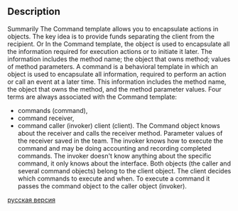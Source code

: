 ## Description

Summarily
The Command template allows you to encapsulate actions in objects. The key idea is to provide funds
separating the client from the recipient.
Or
In the Command template, the object is used to encapsulate all the information required for execution
actions or to initiate it later. The information includes the method name; the object that owns
method; values of method parameters.
A command is a behavioral template in which an object is used to encapsulate all information,
required to perform an action or call an event at a later time. This information includes
the method name, the object that owns the method, and the method parameter values.
Four terms are always associated with the Command template:
- commands (command),
- command receiver,
- command caller (invoker)
 client (client).
The Command object knows about the receiver and calls the receiver method. Parameter values of the receiver
saved in the team. The invoker knows how to execute the command and may be doing accounting and
recording completed commands. The invoker doesn't know anything about the specific command, it only knows
about the interface. Both objects (the caller and several command objects) belong to the client object.
The client decides which commands to execute and when. To execute a command it passes the command object to the caller
object (invoker).


[русская версия](README-rus.md)
